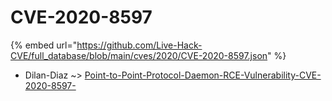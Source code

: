 # CVE-2020-8597
{% embed url="https://github.com/Live-Hack-CVE/full_database/blob/main/cves/2020/CVE-2020-8597.json" %}

* Dilan-Diaz ~> [Point-to-Point-Protocol-Daemon-RCE-Vulnerability-CVE-2020-8597-](https://www.alice-snow.ru/2020/database/cve-2020-8597/point-to-point-protocol-daemon-rce-vulnerability-cve-2020-8597--dilan-diaz)